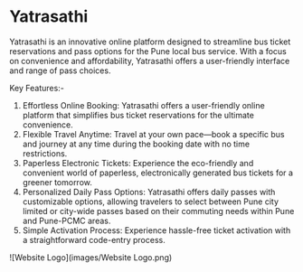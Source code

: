 # Yatrasathi
Yatrasathi is an innovative online platform designed to streamline bus ticket reservations and pass options for the Pune local bus service. With a focus on convenience and affordability, Yatrasathi offers a user-friendly interface and range of pass choices.


Key Features:-
1. Effortless Online Booking: Yatrasathi offers a user-friendly online platform that simplifies bus
ticket reservations for the ultimate convenience.
2. Flexible Travel Anytime: Travel at your own pace—book a specific bus and journey at any time
during the booking date with no time restrictions.
3. Paperless Electronic Tickets: Experience the eco-friendly and convenient world of paperless,
electronically generated bus tickets for a greener tomorrow.
4. Personalized Daily Pass Options: Yatrasathi offers daily passes with customizable options,
allowing travelers to select between Pune city limited or city-wide passes based on their
commuting needs within Pune and Pune-PCMC areas.
5. Simple Activation Process: Experience hassle-free ticket activation with a straightforward
code-entry process.

![Website Logo](images/Website Logo.png)
